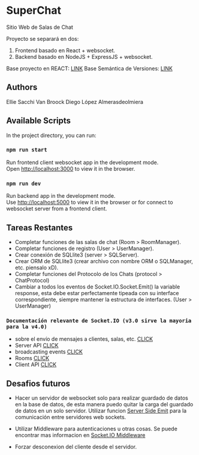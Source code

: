 # SuperChat 
Sitio Web de Salas de Chat 

Proyecto se separará en dos:
1. Frontend basado en React + websocket.
2. Backend basado en NodeJS + ExpressJS + websocket.

Base proyecto en REACT: [LINK](https://www.newline.co/fullstack-react/articles/using-create-react-app-with-a-server/)
Base Semántica de Versiones: [LINK](https://semver.org/lang/es/)

## Authors
Ellie Sacchi Van Broock
Diego López Almerasdeolmiera

## Available Scripts

In the project directory, you can run:

### `npm run start`

Run frontend client websocket app in the development mode. <br />
Open [http://localhost:3000](http://localhost:3000) to view it in the browser.

### `npm run dev`

Run backend app in the development mode. <br />
Use [http://localhost:5000](http://localhost:5000) to view it in the browser or for connect to websocket server from a frontend client.

## Tareas Restantes

- Completar funciones de las salas de chat (Room > RoomManager).
- Completar funciones de registro (User > UserManager).
- Crear conexión de SQLlite3 (server > SQLServer).
- Crear ORM de SQLlite3 (crear archivo con nombre ORM o SQLManager, etc. piensalo xD).
- Completar funciones del Protocolo de los Chats (protocol > ChatProtocol)
- Cambiar a todos los eventos de Socket.IO.Socket.Emit() la variable response, esta debe estar perfectamente tipeada con su interface correspondiente, siempre mantener la estructura de interfaces. (User > UserManager)

### `Documentación relevante de Socket.IO (v3.0 sirve la mayoria para la v4.0)`
- sobre el envío de mensajes a clientes, salas, etc. [CLICK](https://socket.io/docs/v3/emit-cheatsheet/index.html)
- Server API [CLICK](https://socket.io/docs/v3/server-api/index.html)
- broadcasting events [CLICK](https://socket.io/docs/v3/broadcasting-events/)
- Rooms [CLICK](https://socket.io/docs/v3/rooms/index.html)
- Client API [CLICK](https://socket.io/docs/v3/client-api/index.html)

## Desafios futuros

- Hacer un servidor de websocket solo para realizar guardado de datos en la base de datos, de esta manera puedo quitar la carga del guardado de datos en un solo servidor. Utilizar funcion [Server Side Emit](https://socket.io/docs/v4/server-instance/#serverSideEmit) para la comunicación entre servidores web sockets.

- Utilizar Middleware para autenticaciones u otras cosas. Se puede encontrar mas informacion en [Socket.IO Middleware](https://socket.io/docs/v4/middlewares/)

- Forzar desconexion del cliente desde el servidor.